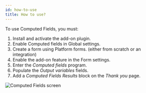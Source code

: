 ```yaml
---
id: how-to-use
title: How to use?
---
```


To use Computed Fields, you must:

1. Install and activate the add-on plugin.
2. Enable Computed fields in Global settings.
3. Create a form using Platform forms. (either from scratch or an integration)
4. Enable the add-on feature in the Form settings.
5. Enter the _Computed fields_ program.
6. Populate the _Output variables_ fields.
7. Add a _Computed Fields Results_ block on the _Thank you_ page.

![Computed Fields screen](/img/forms/addon-computed-fields.webp)
